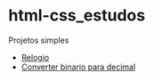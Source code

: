 # html-css_estudos
Projetos simples

<ul>
  <li><a href="https://fdeniscdsilva.github.io/html-css_estudos/miniProjetos/relogio/" target="_blank">Relogio</a>
  <li><a href="https://fdeniscdsilva.github.io/html-css_estudos/miniProjetos/conversorBinario/" target="_blank">Converter binario para decimal</a>
</ul>